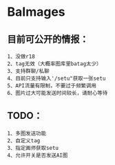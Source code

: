 # BaImages
## 目前可公开的情报：
```
1、没做r18
2、tag无效（大概率图库里batag太少）
3、支持群聊/私聊
4、目前只支持输入'/setu"获取一张setu
5、API流量有限制，不要过于频繁调用
6、图片过大可能发送时间较长，请耐心等待
```
## TODO：
```
1、多图发送功能
2、自定义tag
3、指定画师获取setu
4、允许开关是否发送AI图
```
<!-- 这是一条测试消息 -->